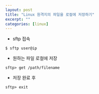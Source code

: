 ```yaml
---
layout: post
title: "Linux 원격지의 파일을 로컬에 저장하기"
excerpt: ""
categories: [linux]
---
```


- sftp 접속

```
$ sftp user@ip
```

- 원하는 파일 로컬에 저장

```
sftp> get /path/filename
```

- 저장 완료 후

```
sftp> exit
```
